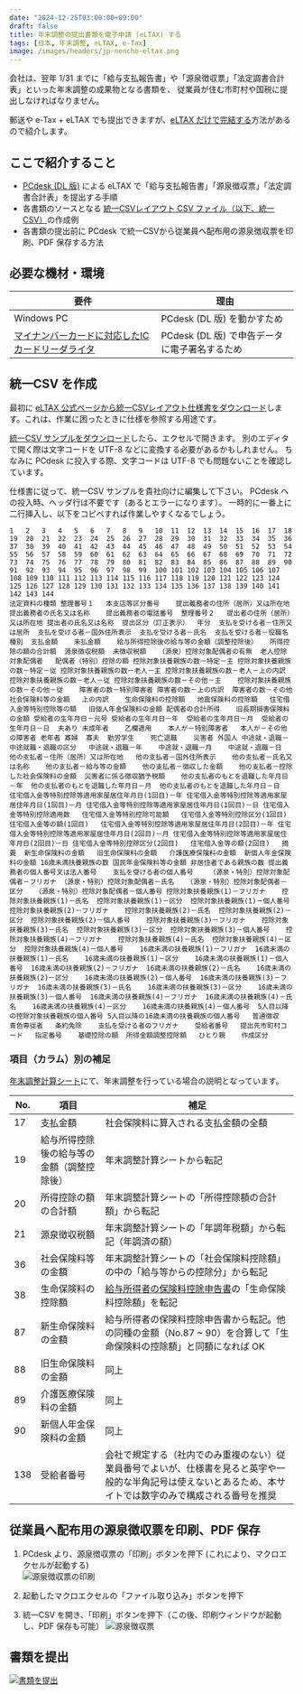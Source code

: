```yaml
---
date: "2024-12-25T03:00:00+09:00"
draft: false
title: 年末調整の提出書類を電子申請 (eLTAX) する
tags: [日本, 年末調整, eLTAX, e-Tax]
image: /images/headers/jp-nencho-eltax.png
---
```


会社は、翌年 1/31 までに「給与支払報告書」や「源泉徴収票」「法定調書合計表」といった年末調整の成果物となる書類を、
従業員が住む市町村や国税に提出しなければなりません。

郵送や e-Tax + eLTAX でも提出できますが、[eLTAX だけで完結する](https://www.nta.go.jp/taxes/tetsuzuki/shinsei/annai/hotei/eltax.htm)方法があるので紹介します。

## ここで紹介すること

- [PCdesk (DL 版)](https://www.eltax.lta.go.jp/eltax/software/) による eLTAX で「給与支払報告書」「源泉徴収票」「法定調書合計表」を提出する手順
- 各書類のソースとなる [統一CSVレイアウト CSV ファイル（以下、統一CSV）](https://www.eltax.lta.go.jp/news/09390)の作成例
- 各書類の提出前に PCdesk で統一CSVから従業員へ配布用の源泉徴収票を印刷、PDF 保存する方法

## 必要な機材・環境

要件 | 理由
-|-
Windows PC | PCdesk (DL 版) を動かすため
[マイナンバーカードに対応したICカードリーダライタ](https://www.jpki.go.jp/prepare/reader_writer.html) | PCdesk (DL 版) で申告データに電子署名するため

## 統一CSV を作成

最初に [eLTAX 公式ページから統一CSVレイアウト仕様書をダウンロード](https://www.eltax.lta.go.jp/news/09390)します。これは、作業に困ったときに仕様を参照する用途です。

[統一CSV サンプルをダウンロード](/docs/jp-nencho-eltax.unified.csv)したら、エクセルで開きます。
別のエディタで開く際は文字コードを UTF-8 などに変換する必要があるかもしれません。
ちなみに PCdesk に投入する際、文字コードは UTF-8 でも問題ないことを確認しています。

仕様書に従って、統一CSV サンプルを貴社向けに編集して下さい。
PCdesk への投入時、ヘッダ行は不要です（あるとエラーになります）。
一時的に一番上に二行挿入し、以下をコピペすれば作業しやすくなるでしょう。

```tsv
1	2	3	4	5	6	7	8	9	10	11	12	13	14	15	16	17	18	19	20	21	22	23	24	25	26	27	28	29	30	31	32	33	34	35	36	37	38	39	40	41	42	43	44	45	46	47	48	49	50	51	52	53	54	55	56	57	58	59	60	61	62	63	64	65	66	67	68	69	70	71	72	73	74	75	76	77	78	79	80	81	82	83	84	85	86	87	88	89	90	91	92	93	94	95	96	97	98	99	100	101	102	103	104	105	106	107	108	109	110	111	112	113	114	115	116	117	118	119	120	121	122	123	124	125	126	127	128	129	130	131	132	133	134	135	136	137	138	139	140	141	142	143	144
法定資料の種類	整理番号１	本支店等区分番号	提出義務者の住所（居所）又は所在地	提出義務者の氏名又は名称	提出義務者の電話番号	整理番号２	提出者の住所（居所）又は所在地	提出者の氏名又は名称	提出区分（訂正表示）	年分	支払を受ける者－住所又は居所	支払を受ける者－国外住所表示	支払を受ける者－氏名	支払を受ける者－役職名	種別	支払金額	未払金額	給与所得控除後の給与等の金額（調整控除後）	所得控除の額の合計額	源泉徴収税額	未徴収税額	（源泉）控除対象配偶者の有無	老人控除対象配偶者	配偶者（特別）控除の額	控除対象扶養親族の数－特定－主	控除対象扶養親族の数－特定－従	控除対象扶養親族の数－老人－主	控除対象扶養親族の数－老人－上の内訳	控除対象扶養親族の数－老人－従	控除対象扶養親族の数－その他－主	控除対象扶養親族の数－その他－従	障害者の数－特別障害者	障害者の数－上の内訳	障害者の数－その他	社会保険料等の金額	上の内訳	生命保険料の控除額	地震保険料の控除額	住宅借入金等特別控除等の額	旧個人年金保険料の金額	配偶者の合計所得	旧長期損害保険料の金額	受給者の生年月日－元号	受給者の生年月日－年	受給者の生年月日－月	受給者の生年月日－日	夫あり	未成年者	乙欄適用	本人が－特別障害者	本人が－その他の障害者	老年者	寡婦	寡夫	勤労学生	死亡退職	災害者	外国人	中途就・退職－中途就職・退職の区分	中途就・退職－年	中途就・退職－月	中途就・退職－日	他の支払者－住所（居所）又は所在地	他の支払者－国外住所表示	他の支払者－氏名又は名称	他の支払者－給与等の金額	他の支払者－徴収した金額	他の支払者－控除した社会保険料の金額	災害者に係る徴収猶予税額	他の支払者のもとを退職した年月日－年	他の支払者のもとを退職した年月日－月	他の支払者のもとを退職した年月日－日	住宅借入金等特別控除等適用家屋居住年月日(1回目)－年	住宅借入金等特別控除等適用家屋居住年月日(1回目)－月	住宅借入金等特別控除等適用家屋居住年月日(1回目)－日	住宅借入金等特別控除適用数	住宅借入金等特別控除可能額	住宅借入金等特別控除区分(1回目)	住宅借入金等の額(1回目)	住宅借入金等特別控除等適用家屋居住年月日(2回目)－年	住宅借入金等特別控除等適用家屋居住年月日(2回目)－月	住宅借入金等特別控除等適用家屋居住年月日(2回目)－日	住宅借入金等特別控除区分(2回目)	住宅借入金等の額(2回目)	摘要	新生命保険料の金額	旧生命保険料の金額	介護医療保険料の金額	新個人年金保険料の金額	16歳未満扶養親族の数	国民年金保険料等の金額	非居住者である親族の数	提出義務者の個人番号又は法人番号	支払を受ける者の個人番号	（源泉・特別）控除対象配偶者－フリガナ	（源泉・特別）控除対象配偶者－氏名	（源泉・特別）控除対象配偶者－区分	（源泉・特別）控除対象配偶者－個人番号	控除対象扶養親族(1)－フリガナ	控除対象扶養親族(1)－氏名	控除対象扶養親族(1)－区分	控除対象扶養親族(1)－個人番号	控除対象扶養親族(2)－フリガナ	控除対象扶養親族(2)－氏名	控除対象扶養親族(2)－区分	控除対象扶養親族(2)－個人番号	控除対象扶養親族(3)－フリガナ	控除対象扶養親族(3)－氏名	控除対象扶養親族(3)－区分	控除対象扶養親族(3)－個人番号	控除対象扶養親族(4)－フリガナ	控除対象扶養親族(4)－氏名	控除対象扶養親族(4)－区分	控除対象扶養親族(4)－個人番号	16歳未満の扶養親族(1)－フリガナ	16歳未満の扶養親族(1)－氏名	16歳未満の扶養親族(1)－区分	16歳未満の扶養親族(1)－個人番号	16歳未満の扶養親族(2)－フリガナ	16歳未満の扶養親族(2)－氏名	16歳未満の扶養親族(2)－区分	16歳未満の扶養親族(2)－個人番号	16歳未満の扶養親族(3)－フリガナ	16歳未満の扶養親族(3)－氏名	16歳未満の扶養親族(3)－区分	16歳未満の扶養親族(3)－個人番号	16歳未満の扶養親族(4)－フリガナ	16歳未満の扶養親族(4)－氏名	16歳未満の扶養親族(4)－区分	16歳未満の扶養親族(4)－個人番号	5人目以降の控除対象扶養親族の個人番号	5人目以降の16歳未満の扶養親族の個人番号	普通徴収	青色専従者	条約免除	支払を受ける者のフリガナ	受給者番号	提出先市町村コード	指定番号	基礎控除の額	所得金額調整控除額	ひとり親	作成区分
```

### 項目（カラム）別の補足

[年末調整計算シート](https://www.nta.go.jp/taxes/tetsuzuki/shinsei/annai/gensen/annai/nencho_keisan/index.htm)にて、年末調整を行っている場合の説明となっています。

No. | 項目                                   | 補足
----|----------------------------------------| -----
17  | 支払金額                                | 社会保険料に算入される支払金額の全額
19  | 給与所得控除後の給与等の金額（調整控除後） | 年末調整計算シートから転記
20  | 所得控除の額の合計額                     | 年末調整計算シートの「所得控除額の合計額」から転記
21  | 源泉徴収税額                            | 年末調整計算シートの「年調年税額」から転記（年調済の額）
36  | 社会保険料等の金額                       | 年末調整計算シートの「社会保険料控除額」の中の「給与等からの控除分」から転記
38  | 生命保険料の控除額                       | [給与所得者の保険料控除申告書](https://www.nta.go.jp/taxes/tetsuzuki/shinsei/annai/gensen/annai/1648_05.htm)の「生命保険料控除額」を転記
87  | 新生命保険料の金額                       | 給与所得者の保険料控除申告書から転記。他の同種の金額（No.87 ~ 90）を合算して「生命保険料の控除額」と同額になれば OK
88  | 旧生命保険料の金額                       | 同上
89  | 介護医療保険料の金額                     | 同上
90  | 新個人年金保険料の金額                   | 同上
138 | 受給者番号                              | 会社で規定する（社内でのみ重複のない）従業員番号でよいが、仕様書を見ると英字や一般的な半角記号は使えないとあるため、本サイトでは数字のみで構成される番号を推奨

## 従業員へ配布用の源泉徴収票を印刷、PDF 保存

1. PCdesk より、源泉徴収票の「印刷」ボタンを押下
    (これにより、マクロエクセルが起動する) \
    ![源泉徴収票の印刷](/images/jp-nencho-eltax.1.png)

1. 起動したマクロエクセルの「ファイル取り込み」ボタンを押下

1. 統一CSV を開き、「印刷」ボタンを押下（この後、印刷ウィンドウが起動し、PDF 保存も可能）
    ![源泉徴収票](/images/jp-nencho-eltax.2.png)

## 書類を提出

[![書類を提出](/images/jp-nencho-eltax.3.png)](/images/jp-nencho-eltax.3.png)
